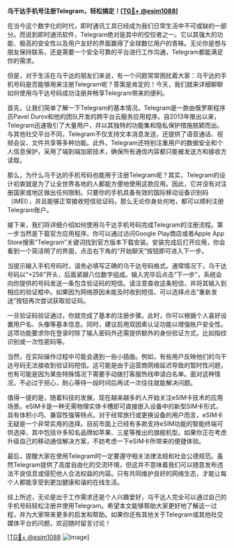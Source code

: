 **乌干达手机号注册Telegram，轻松搞定！[[TG💪+ @esim1088](https://t.me/s/esim1088)]**

在当今这个数字化的时代，即时通讯工具已经成为我们日常生活中不可或缺的一部分。而说到即时通讯软件，Telegram绝对是其中的佼佼者之一。它以其强大的功能、极高的安全性以及用户友好的界面赢得了全球数亿用户的青睐。无论你是想与朋友保持联系，还是需要一个安全可靠的平台进行工作沟通，Telegram都能满足你的需求。

但是，对于生活在乌干达的朋友们来说，有一个问题常常困扰着大家：乌干达的手机号码是否能够用来注册Telegram呢？答案是肯定的！今天，我们就来详细聊聊如何使用乌干达号码成功注册并畅享Telegram带来的便利。

首先，让我们简单了解一下Telegram的基本情况。Telegram是一款由俄罗斯程序员Pavel Durov和他的团队开发的跨平台云服务应用程序。自2013年推出以来，Telegram迅速吸引了大量用户，并以其独特的功能集和隐私保护措施脱颖而出。与其他社交平台不同，Telegram不仅支持文本消息发送，还提供了语音通话、视频会议、文件共享等多种功能。此外，Telegram还特别注重用户的数据安全和个人信息保护，采用了端到端加密技术，确保所有通信内容都只能被发送方和接收方读取。

那么，为什么乌干达的手机号码也能用于注册Telegram呢？其实，Telegram的设计初衷就是为了让全世界各地的人都能方便地使用这款应用。因此，它并没有对注册国家或地区做出任何限制。只要你的手机具备有效的国际移动设备识别码（IMEI），并且能够正常接收短信验证码，那么无论你身处何地，都可以顺利注册Telegram账户。

接下来，我们将详细介绍如何使用乌干达手机号码完成Telegram的注册流程。第一步当然是下载官方应用程序。你可以通过访问Google Play商店或者Apple App Store搜索“Telegram”关键词找到官方版本下载安装。安装完成后打开应用，你会看到一个简洁明了的界面，点击右下角的“开始聊天”按钮即可进入下一步。

当提示输入手机号码时，请务必填写正确的乌干达号码格式。通常情况下，乌干达号码以“+256”开头，后面紧跟八位数字组成。输入完毕后点击“下一步”，系统会向你提供的号码发送一条包含验证码的短信。请注意查收这条短信，并将其输入到相应的验证框中。如果因为网络原因未能及时收到短信，可以选择点击“重新发送”按钮再次尝试获取验证码。

一旦验证码验证通过，你就完成了基本的注册步骤。此时，你可以根据个人喜好设置用户名、头像等基本信息。同时，建议启用双因素认证功能以增强账户安全性。这项功能要求你在登录时除了输入密码外还需提供额外的身份验证方式，比如指纹识别或一次性密码等。

当然，在实际操作过程中可能会遇到一些小插曲。例如，有些用户反映他们的乌干达号码无法接收到验证码短信。这可能是由于运营商网络延迟导致的暂时性问题，也有可能是因为某些特殊情况下需要手动拨打客服热线申请白名单。面对这种情况，不必过于担心，耐心等待一段时间后再试一次往往就能解决问题。

值得一提的是，随着科技的发展，现在越来越多的人开始关注eSIM卡技术的应用场景。eSIM卡是一种无需物理实体卡槽即可直接嵌入设备中的新型SIM卡形式，具有体积小巧、兼容性强等特点。对于经常旅行或更换设备的用户而言，eSIM卡无疑是一个非常实用的选择。目前市面上已经有多款支持eSIM功能的智能终端可供选择，其中包括许多知名品牌如苹果、三星等推出的旗舰机型。如果你正在考虑升级自己的移动通信解决方案，不妨考虑一下eSIM卡所带来的便捷体验。

最后，提醒大家在使用Telegram时一定要遵守相关法律法规和社会公德规范。虽然Telegram提供了高度自由化的交流环境，但这并不意味着我们可以随意发布违法不良信息或侵犯他人合法权益的内容。只有共同维护良好的网络生态，才能让每个人都能享受到更加健康和谐的在线生活。

综上所述，无论是出于工作需求还是个人兴趣爱好，乌干达人完全可以通过自己的手机号码轻松注册并使用Telegram。希望本文能够帮助大家更好地了解这一过程，并为大家带来更多的启发和帮助。如果你还有其他关于Telegram或其他社交媒体平台的问题，欢迎随时留言讨论！

[[TG💪+ @esim1088](https://t.me/s/esim1088) ![Image](https://i.postimg.cc/4NQfJmqS/Snipaste-2025-05-13-00-14-12.png)]